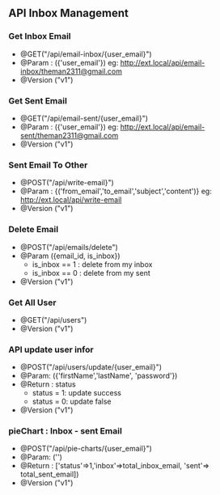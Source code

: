 ## API Inbox Management

### Get Inbox Email

 * @GET("/api/email-inbox/{user_email}")
 * @Param : ({'user_email'}) eg: http://ext.local/api/email-inbox/theman2311@gmail.com
 * @Version ("v1")

### Get Sent Email

 * @GET("/api/email-sent/{user_email}")
 * @Param : ({'user_email'}) eg: http://ext.local/api/email-sent/theman2311@gmail.com
 * @Version ("v1")


### Sent Email To Other
 * @POST("/api/write-email}")
 * @Param : {('from_email','to_email','subject','content')} eg: http://ext.local/api/write-email
 * @Version ("v1")


### Delete Email
  * @POST("/api/emails/delete")
  * @Param ({email_id, is_inbox})
    * is_inbox == 1 : delete from my inbox
    * is_inbox == 0 : delete from my sent
  * @Version ("v1")

### Get All User
   * @GET("/api/users")
   * @Version ("v1")


### API update user infor
  * @POST("/api/users/update/{user_email}")
  * @Param: ({'firstName','lastName', 'password'})
  * @Return : status
  	* status = 1: update success
  	* status = 0: update false  
  * @Version ("v1")


### pieChart : Inbox - sent Email
  * @POST("/api/pie-charts/{user_email}")
  * @Param: ('')
  * @Return : ['status'=>1,'inbox'=>total_inbox_email, 'sent'=> total_sent_email])
  * @Version ("v1")